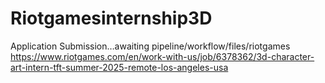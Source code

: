 # Riotgamesinternship3D
Application Submission…awaiting pipeline/workflow/files/riotgames https://www.riotgames.com/en/work-with-us/job/6378362/3d-character-art-intern-tft-summer-2025-remote-los-angeles-usa
